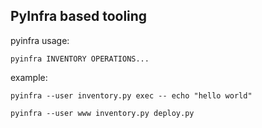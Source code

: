 ## PyInfra based tooling

pyinfra usage:

    pyinfra INVENTORY OPERATIONS...

example:

    pyinfra --user inventory.py exec -- echo "hello world"

    pyinfra --user www inventory.py deploy.py      
